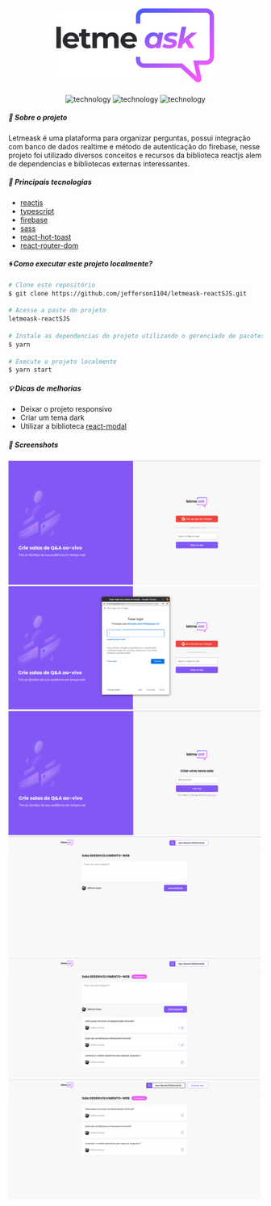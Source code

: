 <h2 align="center">
  <img alt="Moveit" src="./src/assets/images/logo.svg">
</h2>

<p align="center">
  <img alt="technology" src="https://img.shields.io/badge/TypeScript-007ACC?style=for-the-badge&logo=typescript&logoColor=white">
  <img alt="technology" src="https://img.shields.io/badge/React-20232A?style=for-the-badge&logo=react&logoColor=61DAFB">
  <img alt="technology" src="https://img.shields.io/badge/firebase-ffca28?style=for-the-badge&logo=firebase&logoColor=black">
</p>

##### :memo: Sobre o projeto

Letmeask é uma plataforma para organizar perguntas, possui integração com banco de dados realtime e método de autenticação do firebase, nesse projeto foi utilizado diversos conceitos e recursos da biblioteca reactjs alem de dependencias e bibliotecas externas interessantes.

##### :rocket: Principais tecnologias

<ul>
  <li><a target="_blank" href="https://pt-br.reactjs.org/">reactjs</a></li>
  <li><a target="_blank" href="https://www.typescriptlang.org/docs/">typescript</a></li>
  <li><a target="_blank" href="https://firebase.google.com/">firebase</a></li>
  <li><a target="_blank" href="https://github.com/sass/sass">sass</a></li>
  <li><a target="_blank" href="https://react-hot-toast.com/">react-hot-toast</a></li>
  <li><a target="_blank" href="https://reactrouter.com/web/guides/quick-start">react-router-dom</a></li>
</ul>

##### :cyclone: Como executar este projeto localmente?

```bash
# Clone este repositório
$ git clone https://github.com/jefferson1104/letmeask-reactSJS.git

# Acesse a paste do projeto
letmeask-reactSJS

# Instale as dependencias do projeto utilizando o gerenciado de pacotes yarn
$ yarn

# Execute o projeto localmente
$ yarn start

```

##### :bulb: Dicas de melhorias

- Deixar o projeto responsivo
- Criar um tema dark
- Utilizar a biblioteca [react-modal](https://github.com/reactjs/react-modal)

##### 🎨 Screenshots

<p >
  <img width=500 src="./src/assets/screenshots/screenshot-01.png">
  <img width=500 src="./src/assets/screenshots/screenshot-02.png">
  <img width=500 src="./src/assets/screenshots/screenshot-03.png">
  <img width=500 src="./src/assets/screenshots/screenshot-04.png">
  <img width=500 src="./src/assets/screenshots/screenshot-05.png">
  <img width=500 src="./src/assets/screenshots/screenshot-06.png">
</p>
